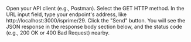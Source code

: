 Open your API client (e.g., Postman).
Select the GET HTTP method.
In the URL input field, type your endpoint's address, like http://localhost:3000/isprime/29.
Click the "Send" button.
You will see the JSON response in the response body section below, and the status code (e.g., 200 OK or 400 Bad Request) nearby.